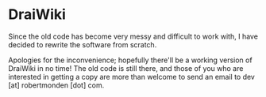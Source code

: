 # DraiWiki
Since the old code has become very messy and difficult to work with, I have decided to
rewrite the software from scratch.

Apologies for the inconvenience; hopefully there'll be a working version of DraiWiki in
no time! The old code is still there, and those of you who are interested in getting a 
copy are more than welcome to send an email to dev [at] robertmonden [dot] com.
